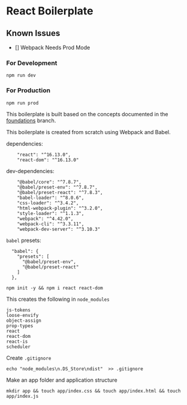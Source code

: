 # React Boilerplate

## Known Issues
- [] Webpack Needs Prod Mode

### For Development

`npm run dev`

### For Production

`npm run prod`

This boilerplate is built based on the concepts documented in the [foundations](https://github.com/desertsofcacti/react-js-overview/tree/foundations) branch.

This boilerplate is created from scratch using Webpack and Babel.

dependencies:

```
    "react": "^16.13.0",
    "react-dom": "^16.13.0"
```

dev-dependencies:

```
    "@babel/core": "^7.8.7",
    "@babel/preset-env": "^7.8.7",
    "@babel/preset-react": "^7.8.3",
    "babel-loader": "^8.0.6",
    "css-loader": "^3.4.2",
    "html-webpack-plugin": "^3.2.0",
    "style-loader": "^1.1.3",
    "webpack": "^4.42.0",
    "webpack-cli": "^3.3.11",
    "webpack-dev-server": "^3.10.3"
```

`babel` presets:

```
  "babel": {
    "presets": [
      "@babel/preset-env",
      "@babel/preset-react"
    ]
  },
```

```
npm init -y && npm i react react-dom
```

This creates the following in `node_modules`

```
js-tokens
loose-envify
object-assign
prop-types
react
react-dom
react-is
scheduler
```

Create `.gitignore`

```
echo "node_modules\n.DS_Store\ndist"  >> .gitignore
```

Make an app folder and application structure

```
mkdir app && touch app/index.css && touch app/index.html && touch app/index.js
```

